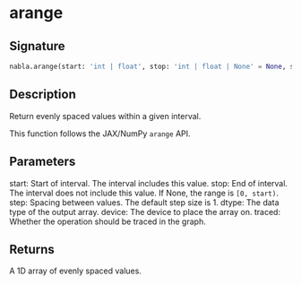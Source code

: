 # arange

## Signature

```python
nabla.arange(start: 'int | float', stop: 'int | float | None' = None, step: 'int | float | None' = None, dtype: 'DType' = float32, device: 'Device' = Device(type=cpu,id=0), traced: 'bool' = False, batch_dims: 'Shape' = ()) -> 'Array'
```

## Description

Return evenly spaced values within a given interval.

This function follows the JAX/NumPy `arange` API.


## Parameters

start: Start of interval. The interval includes this value.
stop: End of interval. The interval does not include this value. If None,
the range is `[0, start)`.
step: Spacing between values. The default step size is 1.
dtype: The data type of the output array.
device: The device to place the array on.
traced: Whether the operation should be traced in the graph.


## Returns

A 1D array of evenly spaced values.

